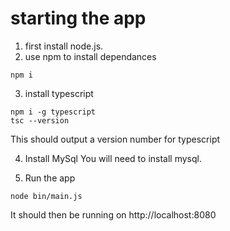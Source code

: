 # starting the app

1. first install node.js.
2. use npm to install dependances
```
npm i
```
3. install typescript
```
npm i -g typescript
tsc --version
```

This should output a version number for typescript

4. Install MySql
You will need to install mysql.

6. Run the app
```
node bin/main.js
```

It should then be running on http://localhost:8080
